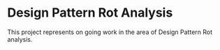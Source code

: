 # Design Pattern Rot Analysis

This project represents on going work in the area of Design Pattern Rot analysis.
